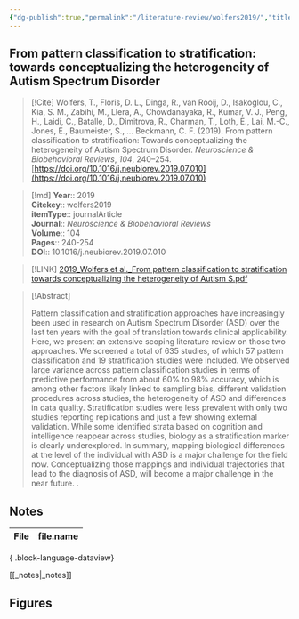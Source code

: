 ```yaml
---
{"dg-publish":true,"permalink":"/literature-review/wolfers2019/","title":"From pattern classification to stratification towards conceptualizing the heterogeneity of Autism Spectrum Disorder","tags":["Machine","learning","Classification","Autism","spectrum","disorder","Precision","medicine","Biotypes","Clustering","Pattern","recognition","stratification"]}
---
```



## From pattern classification to stratification: towards conceptualizing the heterogeneity of Autism Spectrum Disorder

> [!Cite]
> Wolfers, T., Floris, D. L., Dinga, R., van Rooij, D., Isakoglou, C., Kia, S. M., Zabihi, M., Llera, A., Chowdanayaka, R., Kumar, V. J., Peng, H., Laidi, C., Batalle, D., Dimitrova, R., Charman, T., Loth, E., Lai, M.-C., Jones, E., Baumeister, S., … Beckmann, C. F. (2019). From pattern classification to stratification: Towards conceptualizing the heterogeneity of Autism Spectrum Disorder. _Neuroscience & Biobehavioral Reviews_, _104_, 240–254. [https://doi.org/10.1016/j.neubiorev.2019.07.010](https://doi.org/10.1016/j.neubiorev.2019.07.010)


>[!md]
> **Year**:: 2019   
> **Citekey**:: wolfers2019  
> **itemType**:: journalArticle  
> **Journal**:: *Neuroscience & Biobehavioral Reviews*  
> **Volume**:: 104   
> **Pages**:: 240-254  
> **DOI**:: 10.1016/j.neubiorev.2019.07.010    

> [!LINK] 
> [2019_Wolfers et al._From pattern classification to stratification towards conceptualizing the heterogeneity of Autism S.pdf](zotero://select/library/items/Q52TRYWR)

> [!Abstract]
>
> Pattern classification and stratification approaches have increasingly been used in research on Autism Spectrum Disorder (ASD) over the last ten years with the goal of translation towards clinical applicability. Here, we present an extensive scoping literature review on those two approaches. We screened a total of 635 studies, of which 57 pattern classification and 19 stratification studies were included. We observed large variance across pattern classification studies in terms of predictive performance from about 60% to 98% accuracy, which is among other factors likely linked to sampling bias, different validation procedures across studies, the heterogeneity of ASD and differences in data quality. Stratification studies were less prevalent with only two studies reporting replications and just a few showing external validation. While some identified strata based on cognition and intelligence reappear across studies, biology as a stratification marker is clearly underexplored. In summary, mapping biological differences at the level of the individual with ASD is a major challenge for the field now. Conceptualizing those mappings and individual trajectories that lead to the diagnosis of ASD, will become a major challenge in the near future.
>.
> 


## Notes

| File | file.name |
| ---- | --------- |

{ .block-language-dataview}

[[_notes\|_notes]]

## Figures

